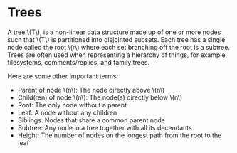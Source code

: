 # Trees

A tree \\(T\\), is a non-linear data structure made up of one or more nodes such that
\\(T\\) is partitioned into disjointed subsets. Each tree has a single node called
the root \\(r\\) where each set branching off the root is a subtree. Trees are 
often used when representing a hierarchy of things, for example, filesystems, 
comments/replies, and family trees.

Here are some other important terms:
- Parent of node \\(n\\): The node directly above \\(n\\)
- Child(ren) of node \\(n\\): The node(s) directly below \\(n\\)
- Root: The only node without a parent
- Leaf: A node without any children
- Siblings: Nodes that share a common parent node
- Subtree: Any node in a tree together with all its decendants
- Height: The number of nodes on the longest path from the root to the leaf
